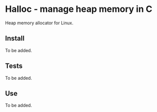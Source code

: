 # Halloc - manage heap memory in C #

Heap memory allocator for Linux.

## Install ##

To be added.

## Tests ##

To be added.

## Use ##

To be added.
